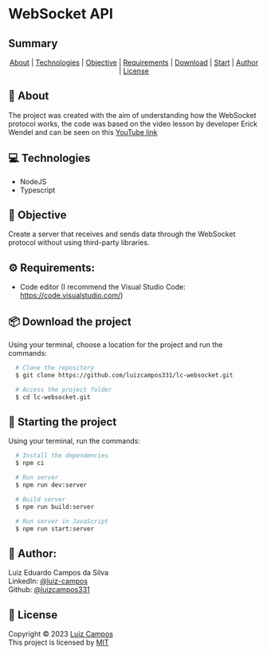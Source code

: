 # WebSocket API

## Summary
<p align="center">
  <a href="#bookmark-about">About</a> |
  <a href="#computer-technologies">Technologies</a> |
  <a href="#dart-objective">Objective</a> |
  <a href="#gear-requirements">Requirements</a> |
  <a href="#package-download-the-project">Download</a> |
  <a href="#checkered_flag-starting-the-project">Start</a> |
  <a href="#bust_in_silhouette-author">Author</a> |
  <a href="#pencil-License">License</a>
</p>

## :bookmark: About
The project was created with the aim of understanding how the WebSocket protocol works, the code was based on the video lesson by developer Erick Wendel and can be seen on this <a href="https://www.youtube.com/watch?v=qFoFKLI3O8w">YouTube link</a>

## :computer: Technologies
- NodeJS
- Typescript

## :dart: Objective
Create a server that receives and sends data through the WebSocket protocol without using third-party libraries.

## :gear: Requirements:
- Code editor (I recommend the Visual Studio Code: https://code.visualstudio.com/)

## :package: Download the project
Using your terminal, choose a location for the project and run the commands:
```bash
  # Clone the repository
  $ git clone https://github.com/luizcampos331/lc-websocket.git

  # Access the project folder
  $ cd lc-websocket.git

```

## :checkered_flag: Starting the project
Using your terminal, run the commands:
```bash
  # Install the dependencies
  $ npm ci

  # Run server
  $ npm run dev:server

  # Build server
  $ npm run build:server

  # Run server in JavaScript
  $ npm run start:server

```

## :bust_in_silhouette: Author:
Luiz Eduardo Campos da Silva</br>
LinkedIn: <a href="https://www.linkedin.com/in/luiz-campos">@luiz-campos</a></br>
Github: <a href="https://www.github.com/luizcampos331">@luizcampos331</a>


## :pencil: License
Copyright © 2023 <a href="https://www.github.com/luizcampos331">Luiz Campos</a></br>
This project is licensed by <a href="LICENSE">MIT</a>

